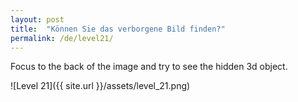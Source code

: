 ```yaml
---
layout: post
title:  "Können Sie das verborgene Bild finden?"
permalink: /de/level21/
---
```

Focus to the back of the image and try to see the hidden 3d object.

![Level 21]({{ site.url }}/assets/level_21.png)